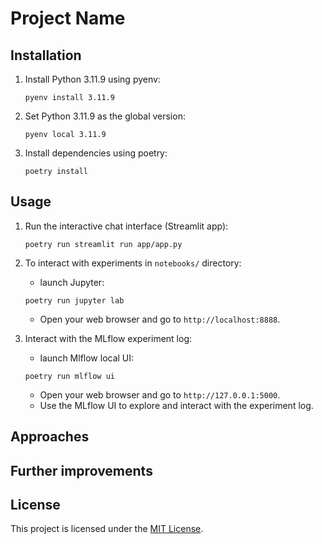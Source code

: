 # Project Name

## Installation

1. Install Python 3.11.9 using pyenv:
    ```shell
    pyenv install 3.11.9
    ```

2. Set Python 3.11.9 as the global version:
    ```shell
    pyenv local 3.11.9
    ```

3. Install dependencies using poetry:
    ```shell
    poetry install
    ```

## Usage

1. Run the interactive chat interface (Streamlit app):
    ```shell
    poetry run streamlit run app/app.py
    ```

2. To interact with experiments in `notebooks/` directory:
   - launch Jupyter:
    ```shell
    poetry run jupyter lab
    ```
    - Open your web browser and go to `http://localhost:8888`.

3. Interact with the MLflow experiment log:
   - launch Mlflow local UI:
    ```shell
    poetry run mlflow ui
    ```
    - Open your web browser and go to `http://127.0.0.1:5000`.
    - Use the MLflow UI to explore and interact with the experiment log.

## Approaches

## Further improvements

## License

This project is licensed under the [MIT License](LICENSE).